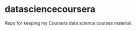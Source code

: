 datasciencecoursera
===================

Repo for keeping my Coursera data science courses material.
